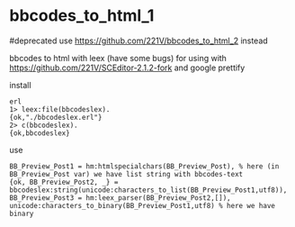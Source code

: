 # bbcodes_to_html_1

#deprecated
use https://github.com/221V/bbcodes_to_html_2 instead

bbcodes to html with leex (have some bugs)
for using with https://github.com/221V/SCEditor-2.1.2-fork and google prettify


install
```
erl
1> leex:file(bbcodeslex).
{ok,"./bbcodeslex.erl"}
2> c(bbcodeslex).
{ok,bbcodeslex}
```

use
```
BB_Preview_Post1 = hm:htmlspecialchars(BB_Preview_Post), % here (in BB_Preview_Post var) we have list string with bbcodes-text 
{ok, BB_Preview_Post2, _} = bbcodeslex:string(unicode:characters_to_list(BB_Preview_Post1,utf8)),
BB_Preview_Post3 = hm:leex_parser(BB_Preview_Post2,[]),
unicode:characters_to_binary(BB_Preview_Post1,utf8) % here we have binary
```
